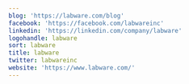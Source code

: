 ```yaml
---
blog: 'https://labware.com/blog'
facebook: 'https://facebook.com/labwareinc'
linkedin: 'https://linkedin.com/company/labware'
logohandle: labware
sort: labware
title: labware
twitter: labwareinc
website: 'https://www.labware.com/'
---
```

